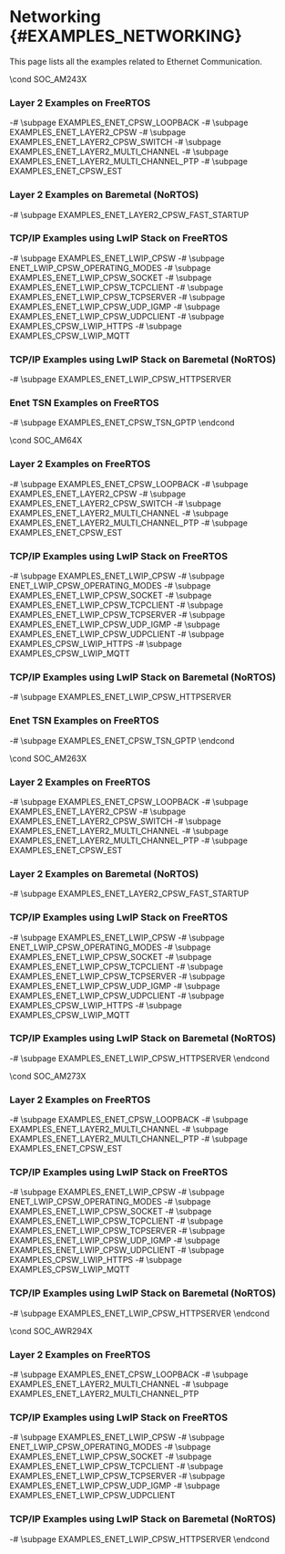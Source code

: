 #  Networking {#EXAMPLES_NETWORKING}

This page lists all the examples related to Ethernet Communication.

\cond SOC_AM243X
### Layer 2 Examples on FreeRTOS
-# \subpage EXAMPLES_ENET_CPSW_LOOPBACK
-# \subpage EXAMPLES_ENET_LAYER2_CPSW
-# \subpage EXAMPLES_ENET_LAYER2_CPSW_SWITCH
-# \subpage EXAMPLES_ENET_LAYER2_MULTI_CHANNEL
-# \subpage EXAMPLES_ENET_LAYER2_MULTI_CHANNEL_PTP
-# \subpage EXAMPLES_ENET_CPSW_EST
### Layer 2 Examples on Baremetal (NoRTOS)
-# \subpage EXAMPLES_ENET_LAYER2_CPSW_FAST_STARTUP
### TCP/IP Examples using LwIP Stack on FreeRTOS
-# \subpage EXAMPLES_ENET_LWIP_CPSW
-# \subpage ENET_LWIP_CPSW_OPERATING_MODES
-# \subpage EXAMPLES_ENET_LWIP_CPSW_SOCKET
-# \subpage EXAMPLES_ENET_LWIP_CPSW_TCPCLIENT
-# \subpage EXAMPLES_ENET_LWIP_CPSW_TCPSERVER
-# \subpage EXAMPLES_ENET_LWIP_CPSW_UDP_IGMP
-# \subpage EXAMPLES_ENET_LWIP_CPSW_UDPCLIENT
-# \subpage EXAMPLES_CPSW_LWIP_HTTPS
-# \subpage EXAMPLES_CPSW_LWIP_MQTT
### TCP/IP Examples using LwIP Stack on Baremetal (NoRTOS)
-# \subpage EXAMPLES_ENET_LWIP_CPSW_HTTPSERVER
### Enet TSN Examples on FreeRTOS
-# \subpage EXAMPLES_ENET_CPSW_TSN_GPTP
\endcond

\cond SOC_AM64X
### Layer 2 Examples on FreeRTOS
-# \subpage EXAMPLES_ENET_CPSW_LOOPBACK
-# \subpage EXAMPLES_ENET_LAYER2_CPSW
-# \subpage EXAMPLES_ENET_LAYER2_CPSW_SWITCH
-# \subpage EXAMPLES_ENET_LAYER2_MULTI_CHANNEL
-# \subpage EXAMPLES_ENET_LAYER2_MULTI_CHANNEL_PTP
-# \subpage EXAMPLES_ENET_CPSW_EST
### TCP/IP Examples using LwIP Stack on FreeRTOS
-# \subpage EXAMPLES_ENET_LWIP_CPSW
-# \subpage ENET_LWIP_CPSW_OPERATING_MODES
-# \subpage EXAMPLES_ENET_LWIP_CPSW_SOCKET
-# \subpage EXAMPLES_ENET_LWIP_CPSW_TCPCLIENT
-# \subpage EXAMPLES_ENET_LWIP_CPSW_TCPSERVER
-# \subpage EXAMPLES_ENET_LWIP_CPSW_UDP_IGMP
-# \subpage EXAMPLES_ENET_LWIP_CPSW_UDPCLIENT
-# \subpage EXAMPLES_CPSW_LWIP_HTTPS
-# \subpage EXAMPLES_CPSW_LWIP_MQTT
### TCP/IP Examples using LwIP Stack on Baremetal (NoRTOS)
-# \subpage EXAMPLES_ENET_LWIP_CPSW_HTTPSERVER
### Enet TSN Examples on FreeRTOS
-# \subpage EXAMPLES_ENET_CPSW_TSN_GPTP
\endcond

\cond  SOC_AM263X
### Layer 2 Examples on FreeRTOS
-# \subpage EXAMPLES_ENET_CPSW_LOOPBACK
-# \subpage EXAMPLES_ENET_LAYER2_CPSW
-# \subpage EXAMPLES_ENET_LAYER2_CPSW_SWITCH
-# \subpage EXAMPLES_ENET_LAYER2_MULTI_CHANNEL
-# \subpage EXAMPLES_ENET_LAYER2_MULTI_CHANNEL_PTP
-# \subpage EXAMPLES_ENET_CPSW_EST

### Layer 2 Examples on Baremetal (NoRTOS)
-# \subpage EXAMPLES_ENET_LAYER2_CPSW_FAST_STARTUP
### TCP/IP Examples using LwIP Stack on FreeRTOS
-# \subpage EXAMPLES_ENET_LWIP_CPSW
-# \subpage ENET_LWIP_CPSW_OPERATING_MODES
-# \subpage EXAMPLES_ENET_LWIP_CPSW_SOCKET
-# \subpage EXAMPLES_ENET_LWIP_CPSW_TCPCLIENT
-# \subpage EXAMPLES_ENET_LWIP_CPSW_TCPSERVER
-# \subpage EXAMPLES_ENET_LWIP_CPSW_UDP_IGMP
-# \subpage EXAMPLES_ENET_LWIP_CPSW_UDPCLIENT
-# \subpage EXAMPLES_CPSW_LWIP_HTTPS
-# \subpage EXAMPLES_CPSW_LWIP_MQTT
### TCP/IP Examples using LwIP Stack on Baremetal (NoRTOS)
-# \subpage EXAMPLES_ENET_LWIP_CPSW_HTTPSERVER
\endcond


\cond SOC_AM273X
### Layer 2 Examples on FreeRTOS
-# \subpage EXAMPLES_ENET_CPSW_LOOPBACK
-# \subpage EXAMPLES_ENET_LAYER2_MULTI_CHANNEL
-# \subpage EXAMPLES_ENET_LAYER2_MULTI_CHANNEL_PTP
-# \subpage EXAMPLES_ENET_CPSW_EST
### TCP/IP Examples using LwIP Stack on FreeRTOS
-# \subpage EXAMPLES_ENET_LWIP_CPSW
-# \subpage ENET_LWIP_CPSW_OPERATING_MODES
-# \subpage EXAMPLES_ENET_LWIP_CPSW_SOCKET
-# \subpage EXAMPLES_ENET_LWIP_CPSW_TCPCLIENT
-# \subpage EXAMPLES_ENET_LWIP_CPSW_TCPSERVER
-# \subpage EXAMPLES_ENET_LWIP_CPSW_UDP_IGMP
-# \subpage EXAMPLES_ENET_LWIP_CPSW_UDPCLIENT
-# \subpage EXAMPLES_CPSW_LWIP_HTTPS
-# \subpage EXAMPLES_CPSW_LWIP_MQTT
### TCP/IP Examples using LwIP Stack on Baremetal (NoRTOS)
-# \subpage EXAMPLES_ENET_LWIP_CPSW_HTTPSERVER
\endcond

\cond SOC_AWR294X
### Layer 2 Examples on FreeRTOS
-# \subpage EXAMPLES_ENET_CPSW_LOOPBACK
-# \subpage EXAMPLES_ENET_LAYER2_MULTI_CHANNEL
-# \subpage EXAMPLES_ENET_LAYER2_MULTI_CHANNEL_PTP
### TCP/IP Examples using LwIP Stack on FreeRTOS
-# \subpage EXAMPLES_ENET_LWIP_CPSW
-# \subpage ENET_LWIP_CPSW_OPERATING_MODES
-# \subpage EXAMPLES_ENET_LWIP_CPSW_SOCKET
-# \subpage EXAMPLES_ENET_LWIP_CPSW_TCPCLIENT
-# \subpage EXAMPLES_ENET_LWIP_CPSW_TCPSERVER
-# \subpage EXAMPLES_ENET_LWIP_CPSW_UDP_IGMP
-# \subpage EXAMPLES_ENET_LWIP_CPSW_UDPCLIENT
### TCP/IP Examples using LwIP Stack on Baremetal (NoRTOS)
-# \subpage EXAMPLES_ENET_LWIP_CPSW_HTTPSERVER
\endcond